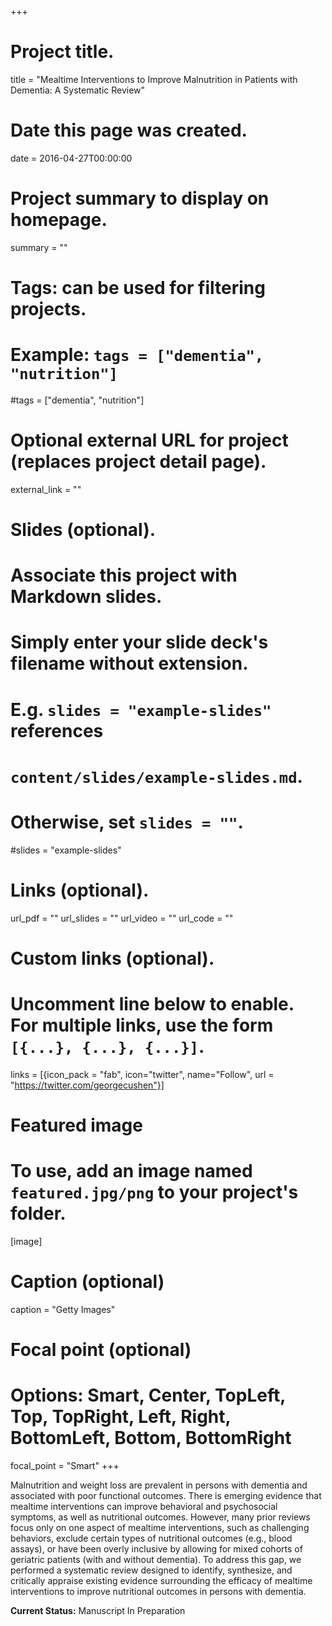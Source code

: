 +++
# Project title.
title = "Mealtime Interventions to Improve Malnutrition in Patients with Dementia: A Systematic Review"

# Date this page was created.
date = 2016-04-27T00:00:00

# Project summary to display on homepage.
summary = ""

# Tags: can be used for filtering projects.
# Example: `tags = ["dementia", "nutrition"]`
#tags = ["dementia", "nutrition"]

# Optional external URL for project (replaces project detail page).
external_link = ""

# Slides (optional).
#   Associate this project with Markdown slides.
#   Simply enter your slide deck's filename without extension.
#   E.g. `slides = "example-slides"` references 
#   `content/slides/example-slides.md`.
#   Otherwise, set `slides = ""`.
#slides = "example-slides"

# Links (optional).
url_pdf = ""
url_slides = ""
url_video = ""
url_code = ""

# Custom links (optional).
#   Uncomment line below to enable. For multiple links, use the form `[{...}, {...}, {...}]`.
links = [{icon_pack = "fab", icon="twitter", name="Follow", url = "https://twitter.com/georgecushen"}]

# Featured image
# To use, add an image named `featured.jpg/png` to your project's folder. 
[image]
  # Caption (optional)
  caption = "Getty Images"
  
  # Focal point (optional)
  # Options: Smart, Center, TopLeft, Top, TopRight, Left, Right, BottomLeft, Bottom, BottomRight
  focal_point = "Smart"
+++

Malnutrition and weight loss are prevalent in persons with dementia and associated with poor functional outcomes. There is emerging evidence that mealtime interventions can improve behavioral and psychosocial symptoms, as well as nutritional outcomes. However, many prior reviews focus only on one aspect of mealtime interventions, such as challenging behaviors, exclude certain types of nutritional outcomes (e.g., blood assays), or have been overly inclusive by allowing for mixed cohorts of geriatric patients (with and without dementia). To address this gap, we performed a systematic review designed to identify, synthesize, and critically appraise existing evidence surrounding the efficacy of mealtime interventions to improve nutritional outcomes in persons with dementia. 

**Current Status:** Manuscript In Preparation